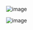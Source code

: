 ![image](https://user-images.githubusercontent.com/60442877/233884622-bdd2718b-7a37-420f-b6d8-bbcf72d979c5.png)

![image](https://user-images.githubusercontent.com/60442877/233884702-5f99193a-5103-409a-8f63-77f4c7d17881.png)
